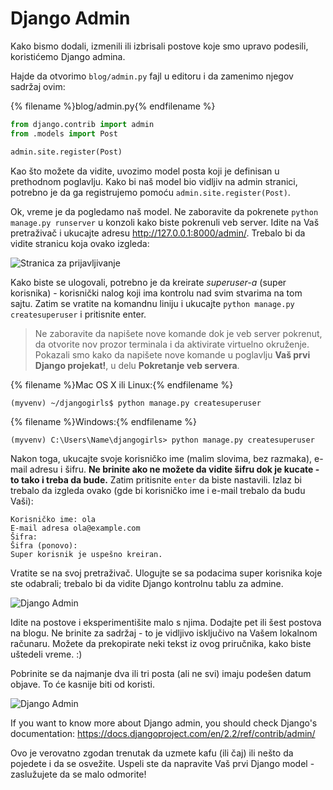 # Django Admin

Kako bismo dodali, izmenili ili izbrisali postove koje smo upravo podesili, koristićemo Django admina.

Hajde da otvorimo `blog/admin.py` fajl u editoru i da zamenimo njegov sadržaj ovim:

{% filename %}blog/admin.py{% endfilename %}

```python
from django.contrib import admin
from .models import Post

admin.site.register(Post)
```

Kao što možete da vidite, uvozimo model posta koji je definisan u prethodnom poglavlju. Kako bi naš model bio vidljiv na admin stranici, potrebno je da ga registrujemo pomoću `admin.site.register(Post)`.

Ok, vreme je da pogledamo naš model. Ne zaboravite da pokrenete `python manage.py runserver` u konzoli kako biste pokrenuli veb server. Idite na Vaš pretraživač i ukucajte adresu http://127.0.0.1:8000/admin/. Trebalo bi da vidite stranicu koja ovako izgleda:

![Stranica za prijavljivanje](images/login_page2.png)

Kako biste se ulogovali, potrebno je da kreirate *superuser-a* (super korisnika) - korisnički nalog koji ima kontrolu nad svim stvarima na tom sajtu. Zatim se vratite na komandnu liniju i ukucajte `python manage.py createsuperuser` i pritisnite enter.

> Ne zaboravite da napišete nove komande dok je veb server pokrenut, da otvorite nov prozor terminala i da aktivirate virtuelno okruženje. Pokazali smo kako da napišete nove komande u poglavlju **Vaš prvi Django projekat!**, u delu **Pokretanje veb servera**.

{% filename %}Mac OS X ili Linux:{% endfilename %}

    (myvenv) ~/djangogirls$ python manage.py createsuperuser
    

{% filename %}Windows:{% endfilename %}

    (myvenv) C:\Users\Name\djangogirls> python manage.py createsuperuser
    

Nakon toga, ukucajte svoje korisničko ime (malim slovima, bez razmaka), e-mail adresu i šifru. **Ne brinite ako ne možete da vidite šifru dok je kucate - to tako i treba da bude.** Zatim pritisnite `enter` da biste nastavili. Izlaz bi trebalo da izgleda ovako (gde bi korisničko ime i e-mail trebalo da budu Vaši):

    Korisničko ime: ola
    E-mail adresa ola@example.com
    Šifra:
    Šifra (ponovo):
    Super korisnik je uspešno kreiran.
    

Vratite se na svoj pretraživač. Ulogujte se sa podacima super korisnika koje ste odabrali; trebalo bi da vidite Django kontrolnu tablu za admine.

![Django Admin](images/django_admin3.png)

Idite na postove i eksperimentišite malo s njima. Dodajte pet ili šest postova na blogu. Ne brinite za sadržaj - to je vidljivo isključivo na Vašem lokalnom računaru. Možete da prekopirate neki tekst iz ovog priručnika, kako biste uštedeli vreme. :)

Pobrinite se da najmanje dva ili tri posta (ali ne svi) imaju podešen datum objave. To će kasnije biti od koristi.

![Django Admin](images/edit_post3.png)

If you want to know more about Django admin, you should check Django's documentation: https://docs.djangoproject.com/en/2.2/ref/contrib/admin/

Ovo je verovatno zgodan trenutak da uzmete kafu (ili čaj) ili nešto da pojedete i da se osvežite. Uspeli ste da napravite Vaš prvi Django model - zaslužujete da se malo odmorite!